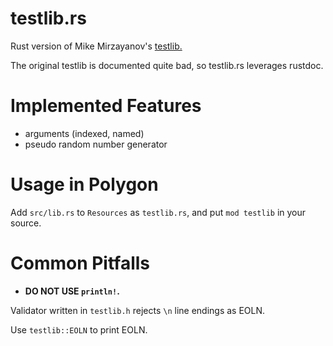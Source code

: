 # testlib.rs

Rust version of Mike Mirzayanov's [testlib.](https://github.com/MikeMirzayanov/testlib)

The original testlib is documented quite bad, so testlib.rs leverages rustdoc.

# Implemented Features

- arguments (indexed, named)
- pseudo random number generator

# Usage in Polygon

Add `src/lib.rs` to `Resources` as `testlib.rs`, and put `mod testlib` in your source.

# Common Pitfalls

- **DO NOT USE `println!`.**

Validator written in `testlib.h` rejects `\n` line endings as EOLN.

Use `testlib::EOLN` to print EOLN.
